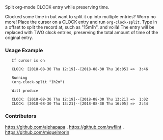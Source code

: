 Split org-mode CLOCK entry while preserving time.

Clocked some time in but want to split it up into multiple entries? Worry no more!  Place the cursor on a CLOCK entry and run `org-clock-split`. Type in a offset to split the record at, such as "15m1h", and voilà!  The entry will be replaced with TWO clock entries, preserving the total amount of time of the original entry.  

### Usage Example
      
       If cursor is on 

       CLOCK: [2018-08-30 Thu 12:19]--[2018-08-30 Thu 16:05] =>  3:46
       
       Running
       (org-clock-split "1h2m") 
       
       Will produce
    
       CLOCK: [2018-08-30 Thu 12:19]--[2018-08-30 Thu 13:21] =>  1:02
       CLOCK: [2018-08-30 Thu 13:21]--[2018-08-30 Thu 16:05] =>  2:44


### Contributors

https://github.com/alphapapa . 
https://github.com/swflint . 
https://github.com/miguelmorin
